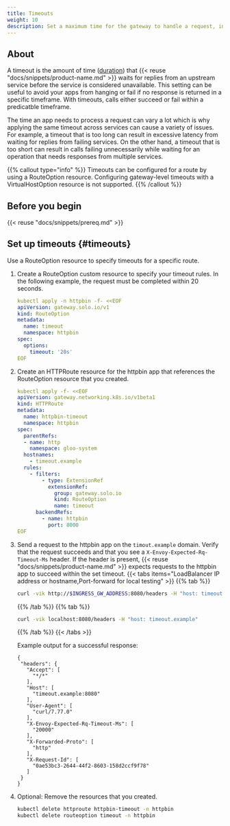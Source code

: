 ```yaml
---
title: Timeouts
weight: 10
description: Set a maximum time for the gateway to handle a request, including error retries.
---
```


## About
A timeout is the amount of time ([duration](https://protobuf.dev/reference/protobuf/google.protobuf/#duration)) that {{< reuse "docs/snippets/product-name.md" >}} waits for replies from an upstream service before the service is considered unavailable. This setting can be useful to avoid your apps from hanging or fail if no response is returned in a specific timeframe. With timeouts, calls either succeed or fail within a predicatble timeframe.

The time an app needs to process a request can vary a lot which is why applying the same timeout across services can cause a variety of issues. For example, a timeout that is too long can result in excessive latency from waiting for replies from failing services. On the other hand, a timeout that is too short can result in calls failing unnecessarily while waiting for an operation that needs responses from multiple services.

{{% callout type="info" %}}
Timeouts can be configured for a route by using a RouteOption resource. Configuring gateway-level timeouts with a VirtualHostOption resource is not supported.
{{% /callout %}}

## Before you begin

{{< reuse "docs/snippets/prereq.md" >}}

## Set up timeouts {#timeouts}
   
Use a RouteOption resource to specify timeouts for a specific route. 

1. Create a RouteOption custom resource to specify your timeout rules. In the following example, the request must be completed within 20 seconds.  
   ```yaml
   kubectl apply -n httpbin -f- <<EOF
   apiVersion: gateway.solo.io/v1
   kind: RouteOption
   metadata:
     name: timeout
     namespace: httpbin
   spec:
     options:
       timeout: '20s'
   EOF
   ```

2. Create an HTTPRoute resource for the httpbin app that references the RouteOption resource that you created. 
   ```yaml
   kubectl apply -f- <<EOF
   apiVersion: gateway.networking.k8s.io/v1beta1
   kind: HTTPRoute
   metadata:
     name: httpbin-timeout
     namespace: httpbin
   spec:
     parentRefs:
     - name: http
       namespace: gloo-system
     hostnames:
       - timeout.example
     rules:
       - filters:
           - type: ExtensionRef
             extensionRef:
               group: gateway.solo.io
               kind: RouteOption
               name: timeout
         backendRefs:
           - name: httpbin
             port: 8000
   EOF
   ```

3. Send a request to the httpbin app on the `timout.example` domain. Verify that the request succeeds and that you see a `X-Envoy-Expected-Rq-Timeout-Ms` header. If the header is present, {{< reuse "docs/snippets/product-name.md" >}} expects requests to the httpbin app to succeed within the set timeout. 
   {{< tabs items="LoadBalancer IP address or hostname,Port-forward for local testing" >}}
   {{% tab  %}}
   ```sh
   curl -vik http://$INGRESS_GW_ADDRESS:8080/headers -H "host: timeout.example:8080"
   ```
   {{% /tab %}}
   {{% tab %}}
   ```sh
   curl -vik localhost:8080/headers -H "host: timeout.example"
   ```
   {{% /tab %}}
   {{< /tabs >}}

   Example output for a successful response: 
   ```console {hl_lines=[12,13]}
   {
    "headers": {
      "Accept": [
        "*/*"
      ],
      "Host": [
        "timeout.example:8080"
      ],
      "User-Agent": [
        "curl/7.77.0"
      ],
      "X-Envoy-Expected-Rq-Timeout-Ms": [
        "20000"
      ],
      "X-Forwarded-Proto": [
        "http"
      ],
      "X-Request-Id": [
        "0ae53bc3-2644-44f2-8603-158d2ccf9f78"
      ]
    }
   }
   
   ```

4. Optional: Remove the resources that you created. 
   ```sh
   kubectl delete httproute httpbin-timeout -n httpbin
   kubectl delete routeoption timeout -n httpbin
   ```

